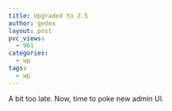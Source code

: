 ```yaml
---
title: Upgraded to 2.5
author: gedex
layout: post
pvc_views:
  - 961
categories:
  - wp
tags:
  - wp
---
```


A bit too late. Now, time to poke new admin UI.
